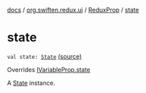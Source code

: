 [docs](../../index.md) / [org.swiften.redux.ui](../index.md) / [ReduxProp](index.md) / [state](./state.md)

# state

`val state: `[`State`](index.md#State) [(source)](https://github.com/protoman92/KotlinRedux/tree/master/common/common-ui/src/main/kotlin/org/swiften/redux/ui/Props.kt#L37)

Overrides [IVariableProp.state](../-i-variable-prop/state.md)

A [State](index.md#State) instance.


